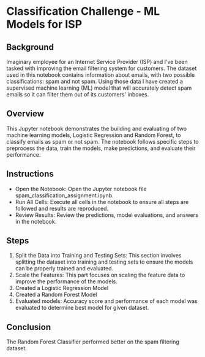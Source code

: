 # Classification Challenge - ML Models for ISP

## Background
Imaginary employee for an Internet Service Provider (ISP) and I've been tasked with improving the email filtering system for customers. The dataset used in this notebook contains information about emails, with two possible classifications: spam and not spam. Using those data I have created a supervised machine learning (ML) model that will accurately detect spam emails so it can filter them out of its customers' inboxes.


## Overview
This Jupyter notebook demonstrates the building and evaluating of two machine learning models, Logistic Regression and Random Forest, to classify emails as spam or not spam. The notebook follows specific steps to preprocess the data, train the models, make predictions, and evaluate their performance.

## Instructions
- Open the Notebook: Open the Jupyter notebook file  spam_classification_assignment.ipynb.
- Run All Cells: Execute all cells in the notebook to ensure all steps are followed and results are reproduced.
- Review Results: Review the predictions, model evaluations, and answers in the notebook.

## Steps 
1. Split the Data into Training and Testing Sets: This section involves splitting the dataset into training and testing sets to ensure the models can be properly trained and evaluated.
2. Scale the Features: This part focuses on scaling the feature data to improve the performance of the models. 
3. Created a Logistic Regression Model 
4. Created a Random Forest Model
5. Evaluated models: Accuracy score and performance of each model was evaluated to determine best model for given dataset. 

## Conclusion
The Random Forest Classifier performed better on the spam filtering dataset. 
